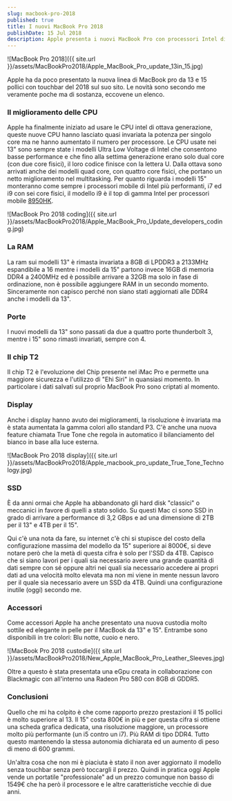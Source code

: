 ```yaml
---
slug: macbook-pro-2018
published: true
title: I nuovi MacBook Pro 2018
publishDate: 15 Jul 2018
description: Apple presenta i nuovi MacBook Pro con processori Intel di ottava generazione
---
```


![MacBook Pro 2018]({{ site.url }}/assets/MacBookPro2018/Apple_MacBook_Pro_update_13in_15.jpg)

Apple ha da poco presentato la nuova linea di MacBook pro da 13 e 15 pollici con touchbar del 2018 sul suo sito. Le novità sono secondo me veramente poche ma di sostanza, eccovene un elenco.

<!--more-->

### Il miglioramento delle CPU

Apple ha finalmente iniziato ad usare le CPU intel di ottava generazione, queste nuove CPU hanno lasciato quasi invariata la potenza per singolo core ma ne hanno aumentato il numero per processore. Le CPU usate nei 13" sono sempre state i modelli Ultra Low Voltage di Intel che consentono basse performance e che fino alla settima generazione erano solo dual core (con due core fisici), il loro codice finisce con la lettera U. Dalla ottava sono arrivati anche dei modelli quad core, con quattro core fisici, che portano un netto miglioramento nel multitasking. Per quanto riguarda i modelli 15" monteranno come sempre i processori mobile di Intel più performanti, i7 ed i9 con sei core fisici, il modello i9 è il top di gamma Intel per processori mobile [8950HK](https://ark.intel.com/products/134903/Intel-Core-i9-8950HK-Processor-12M-Cache-up-to-4_80-GHz).

![MacBook Pro 2018 coding]({{ site.url }}/assets/MacBookPro2018/Apple_MacBook_Pro_Update_developers_coding.jpg)

### La RAM

La ram sui modelli 13" è rimasta invariata a 8GB di LPDDR3 a 2133MHz espandibile a 16 mentre i modelli da 15" partono invece 16GB di memoria DDR4 a 2400MHz ed è possibile arrivare a 32GB ma solo in fase di ordinazione, non è possibile aggiungere RAM in un secondo momento. Sinceramente non capisco perché non siano stati aggiornati alle DDR4 anche i modelli da 13".

### Porte

I nuovi modelli da 13" sono passati da due a quattro porte thunderbolt 3, mentre i 15" sono rimasti invariati, sempre con 4.

### Il chip T2

Il chip T2 è l'evoluzione del Chip presente nel iMac Pro e permette una maggiore sicurezza e l'utilizzo di "Ehi Siri" in quansiasi momento. In particolare i dati salvati sul proprio MacBook Pro sono criptati al momento.

### Display

Anche i display hanno avuto dei miglioramenti, la risoluzione è invariata ma è stata aumentata la gamma colori allo standard P3. C'è anche una nuova feature chiamata True Tone che regola in automatico il bilanciamento del bianco in base alla luce esterna.

![MacBook Pro 2018 display]({{ site.url }}/assets/MacBookPro2018/Apple_macbook_pro_update_True_Tone_Technology.jpg)

### SSD

È da anni ormai che Apple ha abbandonato gli hard disk "classici" o meccanici in favore di quelli a stato solido. Su questi Mac ci sono SSD in grado di arrivare a performance di 3,2 GBps e ad una dimensione di 2TB per il 13" e 4TB per il 15".

Qui c'è una nota da fare, su internet c'è chi si stupisce del costo della configurazione massima del modello da 15" superiore ai 8000€, si deve notare però che la metà di questa cifra è solo per l'SSD da 4TB. Capisco che si siano lavori per i quali sia necessario avere una grande quantità di dati sempre con sé oppure altri nei quali sia necessario accedere ai propri dati ad una velocità molto elevata ma non mi viene in mente nessun lavoro per il quale sia necessario avere un SSD da 4TB. Quindi una configurazione inutile (oggi) secondo me.

### Accessori

Come accessori Apple ha anche presentato una nuova custodia molto sottile ed elegante in pelle per il MacBook da 13" e 15". Entrambe sono disponibili in tre colori: Blu notte, cuoio e nero.

![MacBook Pro 2018 custodie]({{ site.url }}/assets/MacBookPro2018/New_Apple_MacBook_Pro_Leather_Sleeves.jpg)

Oltre a questo è stata presentata una eGpu creata in collaborazione con Blackmagic con all'interno una Radeon Pro 580 con 8GB di GDDR5.

### Conclusioni

Quello che mi ha colpito è che come rapporto prezzo prestazioni il 15 pollici è molto superiore al 13. Il 15" costa 800€ in più e per questa cifra si ottiene una scheda grafica dedicata, una risoluzione maggiore, un processore molto più performante (un i5 contro un i7). Più RAM di tipo DDR4. Tutto questo mantenendo la stessa autonomia dichiarata ed un aumento di peso di meno di 600 grammi.

Un'altra cosa che non mi è piaciuta è stato il non aver aggiornato il modello senza touchbar senza però toccargli il prezzo. Quindi in pratica oggi Apple vende un portatile "professionale" ad un prezzo comunque non basso di 1549€ che ha però il processore e le altre caratteristiche vecchie di due anni.